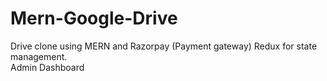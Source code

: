 # Mern-Google-Drive
Drive clone using MERN and Razorpay (Payment gateway)
Redux for state management.  
Admin Dashboard  
